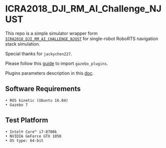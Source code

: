 # ICRA2018_DJI_RM_AI_Challenge_NJUST
This repo is a simple simulator wrapper form [`ICRA2018_DJI_RM_AI_CHALLENGE_NJUST`](https://github.com/jackychen227/ICRA2018_DJI_RM_AI_Challenge_NJUST) for single-robot RoboRTS navigation stack simulation.

Special thanks for `jackychen227`.

Please follow this [guide](http://gazebosim.org/tutorials?tut=plugins_model&cat=write_plugin) to import `gazebo_plugins`.

Plugins parameters description in this [doc](https://github.com/KevinLADLee/RoboRTS-Simple-Simulator-Wrapper/blob/master/RoboRTS_Gazebo_Plugins/RoboRTS%20Gazebo%20Plugin.md).

## Software Requirements
	• ROS kinetic (Ubuntu 16.04)
    • Gazebo 7

## Test Platform
	• Intel® Core™ i7-8700k 
	• NVIDIA GeForce GTX 1050
	• OS type: 64-bit
